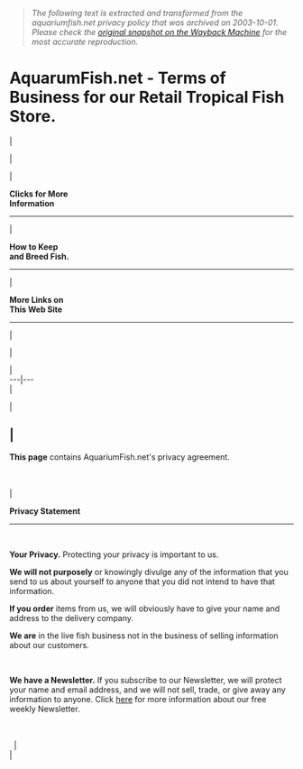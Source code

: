 > *The following text is extracted and transformed from the aquariumfish.net privacy policy that was archived on 2003-10-01. Please check the [original snapshot on the Wayback Machine](https://web.archive.org/web/20031001155221id_/http%3A//aquariumfish.net/pages/privacy_statement.htm%23top2) for the most accurate reproduction.*

# AquarumFish.net - Terms of Business for our Retail Tropical Fish Store.

| 

| 

| 

**Clicks for More  
Information**  
  
---  
  
| 

**How to Keep  
and Breed Fish.**  
  
---  
  
| 

**More Links on  
This Web Site**  
  
---  
  
| 

| 

[](http://www.aquariumfish.net/)

|   
---|---  
| 

| 

|   
---  
**This page** contains AquariumFish.net's privacy agreement.  
   
   
  
| 

**Privacy Statement**  
  
---  
   
  
**Your Privacy.** Protecting your privacy is important to us.

**We will not purposely** or knowingly divulge any of the information that you send to us about yourself to anyone that you did not intend to have that information.

**If you order** items from us, we will obviously have to give your name and address to the delivery company.

**We are** in the live fish business not in the business of selling information about our customers.  
  
   
  
**We have a Newsletter.** If you subscribe to our Newsletter, we will protect your name and email address, and we will not sell, trade, or give away any information to anyone. Click [here](https://web.archive.org/web/20031001155221id_/http%3A//aquariumfish.net/pages/newsletter.htm) for more information about our free weekly Newsletter.  
  
   
   
  |    
|  
